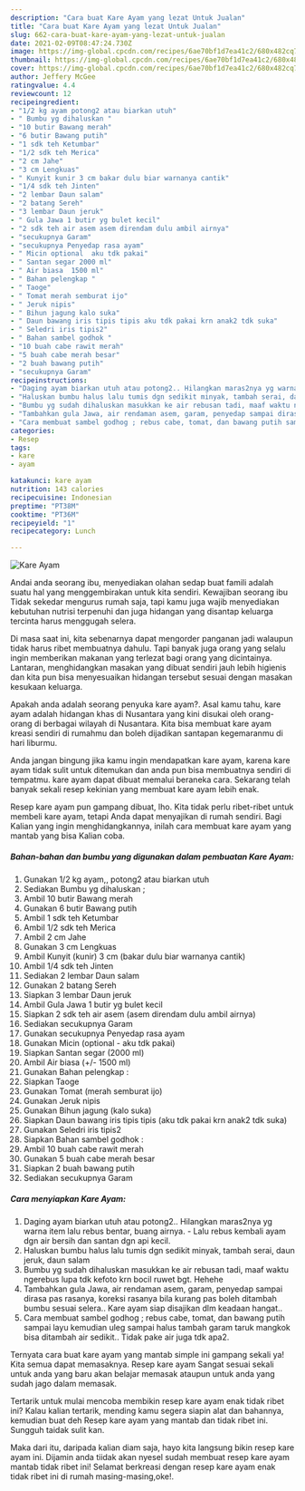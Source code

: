 ```yaml
---
description: "Cara buat Kare Ayam yang lezat Untuk Jualan"
title: "Cara buat Kare Ayam yang lezat Untuk Jualan"
slug: 662-cara-buat-kare-ayam-yang-lezat-untuk-jualan
date: 2021-02-09T08:47:24.730Z
image: https://img-global.cpcdn.com/recipes/6ae70bf1d7ea41c2/680x482cq70/kare-ayam-foto-resep-utama.jpg
thumbnail: https://img-global.cpcdn.com/recipes/6ae70bf1d7ea41c2/680x482cq70/kare-ayam-foto-resep-utama.jpg
cover: https://img-global.cpcdn.com/recipes/6ae70bf1d7ea41c2/680x482cq70/kare-ayam-foto-resep-utama.jpg
author: Jeffery McGee
ratingvalue: 4.4
reviewcount: 12
recipeingredient:
- "1/2 kg ayam potong2 atau biarkan utuh"
- " Bumbu yg dihaluskan "
- "10 butir Bawang merah"
- "6 butir Bawang putih"
- "1 sdk teh Ketumbar"
- "1/2 sdk teh Merica"
- "2 cm Jahe"
- "3 cm Lengkuas"
- " Kunyit kunir 3 cm bakar dulu biar warnanya cantik"
- "1/4 sdk teh Jinten"
- "2 lembar Daun salam"
- "2 batang Sereh"
- "3 lembar Daun jeruk"
- " Gula Jawa 1 butir yg bulet kecil"
- "2 sdk teh air asem asem direndam dulu ambil airnya"
- "secukupnya Garam"
- "secukupnya Penyedap rasa ayam"
- " Micin optional  aku tdk pakai"
- " Santan segar 2000 ml"
- " Air biasa  1500 ml"
- " Bahan pelengkap "
- " Taoge"
- " Tomat merah semburat ijo"
- " Jeruk nipis"
- " Bihun jagung kalo suka"
- " Daun bawang iris tipis tipis aku tdk pakai krn anak2 tdk suka"
- " Seledri iris tipis2"
- " Bahan sambel godhok "
- "10 buah cabe rawit merah"
- "5 buah cabe merah besar"
- "2 buah bawang putih"
- "secukupnya Garam"
recipeinstructions:
- "Daging ayam biarkan utuh atau potong2.. Hilangkan maras2nya yg warna item lalu rebus bentar, buang airnya.  Lalu rebus kembali ayam dgn air bersih dan santan dgn api kecil."
- "Haluskan bumbu halus lalu tumis dgn sedikit minyak, tambah serai, daun jeruk, daun salam"
- "Bumbu yg sudah dihaluskan masukkan ke air rebusan tadi, maaf waktu ngerebus lupa tdk kefoto krn bocil ruwet bgt. Hehehe"
- "Tambahkan gula Jawa, air rendaman asem, garam, penyedap sampai dirasa pas rasanya, koreksi rasanya bila kurang pas boleh ditambah bumbu sesuai selera.. Kare ayam siap disajikan dlm keadaan hangat.."
- "Cara membuat sambel godhog ; rebus cabe, tomat, dan bawang putih sampai layu kemudian uleg sampai halus tambah garam taruk mangkok bisa ditambah air sedikit.. Tidak pake air juga tdk apa2."
categories:
- Resep
tags:
- kare
- ayam

katakunci: kare ayam 
nutrition: 143 calories
recipecuisine: Indonesian
preptime: "PT38M"
cooktime: "PT36M"
recipeyield: "1"
recipecategory: Lunch

---
```



![Kare Ayam](https://img-global.cpcdn.com/recipes/6ae70bf1d7ea41c2/680x482cq70/kare-ayam-foto-resep-utama.jpg)

Andai anda seorang ibu, menyediakan olahan sedap buat famili adalah suatu hal yang menggembirakan untuk kita sendiri. Kewajiban seorang ibu Tidak sekedar mengurus rumah saja, tapi kamu juga wajib menyediakan kebutuhan nutrisi terpenuhi dan juga hidangan yang disantap keluarga tercinta harus menggugah selera.

Di masa  saat ini, kita sebenarnya dapat mengorder panganan jadi walaupun tidak harus ribet membuatnya dahulu. Tapi banyak juga orang yang selalu ingin memberikan makanan yang terlezat bagi orang yang dicintainya. Lantaran, menghidangkan masakan yang dibuat sendiri jauh lebih higienis dan kita pun bisa menyesuaikan hidangan tersebut sesuai dengan masakan kesukaan keluarga. 



Apakah anda adalah seorang penyuka kare ayam?. Asal kamu tahu, kare ayam adalah hidangan khas di Nusantara yang kini disukai oleh orang-orang di berbagai wilayah di Nusantara. Kita bisa membuat kare ayam kreasi sendiri di rumahmu dan boleh dijadikan santapan kegemaranmu di hari liburmu.

Anda jangan bingung jika kamu ingin mendapatkan kare ayam, karena kare ayam tidak sulit untuk ditemukan dan anda pun bisa membuatnya sendiri di tempatmu. kare ayam dapat dibuat memalui beraneka cara. Sekarang telah banyak sekali resep kekinian yang membuat kare ayam lebih enak.

Resep kare ayam pun gampang dibuat, lho. Kita tidak perlu ribet-ribet untuk membeli kare ayam, tetapi Anda dapat menyajikan di rumah sendiri. Bagi Kalian yang ingin menghidangkannya, inilah cara membuat kare ayam yang mantab yang bisa Kalian coba.

<!--inarticleads1-->

##### Bahan-bahan dan bumbu yang digunakan dalam pembuatan Kare Ayam:

1. Gunakan 1/2 kg ayam,, potong2 atau biarkan utuh
1. Sediakan  Bumbu yg dihaluskan ;
1. Ambil 10 butir Bawang merah
1. Gunakan 6 butir Bawang putih
1. Ambil 1 sdk teh Ketumbar
1. Ambil 1/2 sdk teh Merica
1. Ambil 2 cm Jahe
1. Gunakan 3 cm Lengkuas
1. Ambil  Kunyit (kunir) 3 cm (bakar dulu biar warnanya cantik)
1. Ambil 1/4 sdk teh Jinten
1. Sediakan 2 lembar Daun salam
1. Gunakan 2 batang Sereh
1. Siapkan 3 lembar Daun jeruk
1. Ambil  Gula Jawa 1 butir yg bulet kecil
1. Siapkan 2 sdk teh air asem (asem direndam dulu ambil airnya)
1. Sediakan secukupnya Garam
1. Gunakan secukupnya Penyedap rasa ayam
1. Gunakan  Micin (optional - aku tdk pakai)
1. Siapkan  Santan segar (2000 ml)
1. Ambil  Air biasa (+/- 1500 ml)
1. Gunakan  Bahan pelengkap :
1. Siapkan  Taoge
1. Gunakan  Tomat (merah semburat ijo)
1. Gunakan  Jeruk nipis
1. Gunakan  Bihun jagung (kalo suka)
1. Siapkan  Daun bawang iris tipis tipis (aku tdk pakai krn anak2 tdk suka)
1. Gunakan  Seledri iris tipis2
1. Siapkan  Bahan sambel godhok :
1. Ambil 10 buah cabe rawit merah
1. Gunakan 5 buah cabe merah besar
1. Siapkan 2 buah bawang putih
1. Sediakan secukupnya Garam




<!--inarticleads2-->

##### Cara menyiapkan Kare Ayam:

1. Daging ayam biarkan utuh atau potong2.. Hilangkan maras2nya yg warna item lalu rebus bentar, buang airnya.  - Lalu rebus kembali ayam dgn air bersih dan santan dgn api kecil.
1. Haluskan bumbu halus lalu tumis dgn sedikit minyak, tambah serai, daun jeruk, daun salam
1. Bumbu yg sudah dihaluskan masukkan ke air rebusan tadi, maaf waktu ngerebus lupa tdk kefoto krn bocil ruwet bgt. Hehehe
1. Tambahkan gula Jawa, air rendaman asem, garam, penyedap sampai dirasa pas rasanya, koreksi rasanya bila kurang pas boleh ditambah bumbu sesuai selera.. Kare ayam siap disajikan dlm keadaan hangat..
1. Cara membuat sambel godhog ; rebus cabe, tomat, dan bawang putih sampai layu kemudian uleg sampai halus tambah garam taruk mangkok bisa ditambah air sedikit.. Tidak pake air juga tdk apa2.




Ternyata cara buat kare ayam yang mantab simple ini gampang sekali ya! Kita semua dapat memasaknya. Resep kare ayam Sangat sesuai sekali untuk anda yang baru akan belajar memasak ataupun untuk anda yang sudah jago dalam memasak.

Tertarik untuk mulai mencoba membikin resep kare ayam enak tidak ribet ini? Kalau kalian tertarik, mending kamu segera siapin alat dan bahannya, kemudian buat deh Resep kare ayam yang mantab dan tidak ribet ini. Sungguh taidak sulit kan. 

Maka dari itu, daripada kalian diam saja, hayo kita langsung bikin resep kare ayam ini. Dijamin anda tiidak akan nyesel sudah membuat resep kare ayam mantab tidak ribet ini! Selamat berkreasi dengan resep kare ayam enak tidak ribet ini di rumah masing-masing,oke!.

